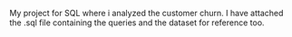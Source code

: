 My project for SQL where i analyzed the customer churn. I have attached the .sql file containing the queries and the dataset for reference too.
